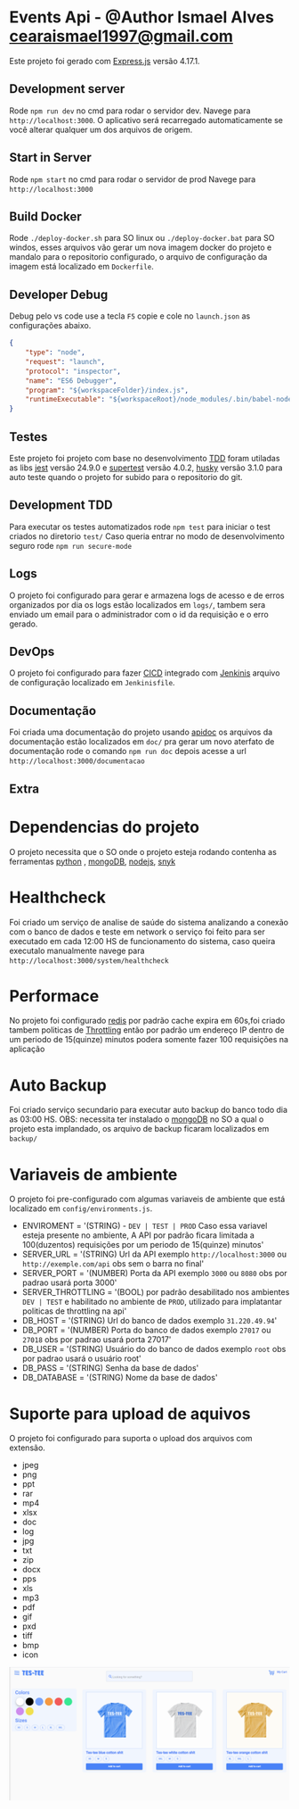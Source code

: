 # Events Api - @Author Ismael Alves <cearaismael1997@gmail.com>

Este projeto foi gerado com [Express.js](https://expressjs.com/pt-br/) versão 4.17.1.

## Development server

Rode `npm run dev` no cmd para rodar o servidor dev. Navege para `http://localhost:3000`. O aplicativo será recarregado automaticamente se você alterar qualquer um dos arquivos de origem.

## Start in Server

Rode `npm start` no cmd para rodar o servidor de prod Navege para `http://localhost:3000`

## Build Docker

Rode `./deploy-docker.sh` para SO linux ou `./deploy-docker.bat` para SO windos, esses arquivos vão gerar um nova imagem docker do projeto e mandalo para o repositorio configurado,
o arquivo de configuração da imagem está  localizado em `Dockerfile`.

## Developer Debug

Debug pelo vs code use a tecla `F5` copie e cole no `launch.json` as configurações abaixo.
```json
{
    "type": "node",
    "request": "launch",
    "protocol": "inspector",
    "name": "ES6 Debugger",
    "program": "${workspaceFolder}/index.js",
    "runtimeExecutable": "${workspaceRoot}/node_modules/.bin/babel-node"
}
```

## Testes

Este projeto foi projeto com base no desenvolvimento [TDD](https://www.vector.com/int/en/lp/us/test-driven-development/?gclid=Cj0KCQiA_rfvBRCPARIsANlV66Nlrg_ef3hoOGlt4ZVr_Uzm-ZRGHjMYMFNZBa_NpIVgQy2XF9IAJY4aAnN1EALw_wcB) 
foram utiladas as libs [jest](https://jestjs.io/docs/en/getting-started) versão 24.9.0 e 
[supertest](https://www.npmjs.com/package/supertest) versão 4.0.2, [husky](https://www.npmjs.com/package/husky) versão 3.1.0
para auto teste quando o projeto for subido para o repositorio do git.

## Development TDD

Para executar os testes automatizados rode `npm test` para iniciar o test criados no diretorio `test/`
Caso queria entrar no modo de desenvolvimento seguro rode `npm run secure-mode`

## Logs

O projeto foi configurado para gerar e armazena logs de acesso e de erros organizados por dia
os logs estão localizados em `logs/`, tambem sera enviado um email para o administrador com
o id da requisição e o erro gerado.

## DevOps

O projeto foi configurado para fazer [CICD](https://medium.com/@nirespire/what-is-cicd-concepts-in-continuous-integration-and-deployment-4fe3f6625007) integrado com
[Jenkinis](https://www.jenkins.io/) arquivo de configuração localizado em `Jenkinisfile`.

## Documentação

Foi criada uma documentação do projeto usando [apidoc](https://apidocjs.com/#getting-started)
os arquivos da documentação estão localizados em `doc/` pra gerar um novo aterfato de documentação
rode o comando `npm run doc` depois acesse a url `http://localhost:3000/documentacao`

## Extra

# Dependencias do projeto

O projeto necessita que o SO onde o projeto esteja rodando contenha as ferramentas [python](https://www.python.org/)
, [mongoDB](https://www.mongodb.com/download-center/community), [nodejs](https://nodejs.org/en/), [snyk](https://snyk.io/)

# Healthcheck

Foi criado um serviço de analise de saúde do sistema analizando a conexão com o banco de dados e teste em network
o serviço foi feito para ser executado em cada 12:00 HS de funcionamento do sistema, caso queira executalo manualmente
navege para `http://localhost:3000/system/healthcheck`

# Performace

No projeto foi configurado [redis](https://redis.io/) por padrão cache expira em 60s,foi criado tambem
politicas de [Throttling](https://www.progress.com/blogs/how-to-rate-limit-an-api-query-throttling-made-easy) então por padrão um endereço IP 
dentro de um periodo de 15(quinze) minutos podera somente fazer 100 requisições na aplicação

# Auto Backup

Foi criado serviço secundario para executar auto backup do banco todo dia as 03:00 HS. 
OBS: necessita ter instalado o [mongoDB](https://www.mongodb.com/download-center/community) no SO 
a qual o projeto esta implandado, os arquivo de backup ficaram localizados em `backup/`

# Variaveis de ambiente

O projeto foi pre-configurado com algumas variaveis de ambiente que está localizado em `config/environments.js`.

- ENVIROMENT = '(STRING) - `DEV | TEST | PROD` Caso essa variavel esteja presente no ambiente, A API por padrão ficara limitada a 100(duzentos) requisições por um periodo de 15(quinze) minutos'
- SERVER_URL = '(STRING) Url da API exemplo `http://localhost:3000` ou `http://exemple.com/api` obs sem o barra no final'
- SERVER_PORT = '(NUMBER) Porta da API exemplo `3000` ou `8080` obs por padrao usará porta 3000'
- SERVER_THROTTLING = '(BOOL) por padrão desabilitado nos ambientes `DEV | TEST` e habilitado no ambiente de `PROD`, utilizado para implatantar politicas de throttling na api'
- DB_HOST = '(STRING) Url do banco de dados exemplo `31.220.49.94`'
- DB_PORT = '(NUMBER) Porta do banco de dados exemplo `27017` ou `27018` obs por padrao usará porta 27017'
- DB_USER = '(STRING) Usuário do do banco de dados exemplo `root` obs por padrao usará o usuário root'
- DB_PASS = '(STRING) Senha da base de dados'
- DB_DATABASE = '(STRING) Nome da base de dados'

# Suporte para upload de aquivos

O projeto foi configurado para suporta o upload dos arquivos com extensão.

- jpeg
- png
- ppt
- rar
- mp4
- xlsx
- doc
- log
- jpg
- txt
- zip
- docx
- pps
- xls
- mp3
- pdf
- gif
- pxd
- tiff
- bmp
- icon

![App UI](/app.png)